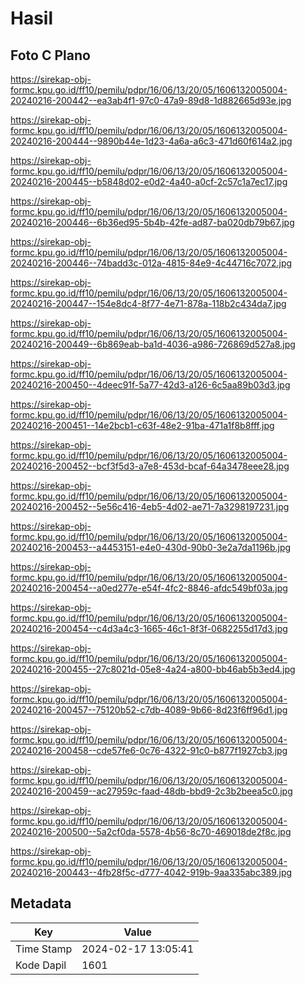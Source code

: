 # Hasil

## Foto C Plano

https://sirekap-obj-formc.kpu.go.id/ff10/pemilu/pdpr/16/06/13/20/05/1606132005004-20240216-200442--ea3ab4f1-97c0-47a9-89d8-1d882665d93e.jpg

https://sirekap-obj-formc.kpu.go.id/ff10/pemilu/pdpr/16/06/13/20/05/1606132005004-20240216-200444--9890b44e-1d23-4a6a-a6c3-471d60f614a2.jpg

https://sirekap-obj-formc.kpu.go.id/ff10/pemilu/pdpr/16/06/13/20/05/1606132005004-20240216-200445--b5848d02-e0d2-4a40-a0cf-2c57c1a7ec17.jpg

https://sirekap-obj-formc.kpu.go.id/ff10/pemilu/pdpr/16/06/13/20/05/1606132005004-20240216-200446--6b36ed95-5b4b-42fe-ad87-ba020db79b67.jpg

https://sirekap-obj-formc.kpu.go.id/ff10/pemilu/pdpr/16/06/13/20/05/1606132005004-20240216-200446--74badd3c-012a-4815-84e9-4c44716c7072.jpg

https://sirekap-obj-formc.kpu.go.id/ff10/pemilu/pdpr/16/06/13/20/05/1606132005004-20240216-200447--154e8dc4-8f77-4e71-878a-118b2c434da7.jpg

https://sirekap-obj-formc.kpu.go.id/ff10/pemilu/pdpr/16/06/13/20/05/1606132005004-20240216-200449--6b869eab-ba1d-4036-a986-726869d527a8.jpg

https://sirekap-obj-formc.kpu.go.id/ff10/pemilu/pdpr/16/06/13/20/05/1606132005004-20240216-200450--4deec91f-5a77-42d3-a126-6c5aa89b03d3.jpg

https://sirekap-obj-formc.kpu.go.id/ff10/pemilu/pdpr/16/06/13/20/05/1606132005004-20240216-200451--14e2bcb1-c63f-48e2-91ba-471a1f8b8fff.jpg

https://sirekap-obj-formc.kpu.go.id/ff10/pemilu/pdpr/16/06/13/20/05/1606132005004-20240216-200452--bcf3f5d3-a7e8-453d-bcaf-64a3478eee28.jpg

https://sirekap-obj-formc.kpu.go.id/ff10/pemilu/pdpr/16/06/13/20/05/1606132005004-20240216-200452--5e56c416-4eb5-4d02-ae71-7a3298197231.jpg

https://sirekap-obj-formc.kpu.go.id/ff10/pemilu/pdpr/16/06/13/20/05/1606132005004-20240216-200453--a4453151-e4e0-430d-90b0-3e2a7da1196b.jpg

https://sirekap-obj-formc.kpu.go.id/ff10/pemilu/pdpr/16/06/13/20/05/1606132005004-20240216-200454--a0ed277e-e54f-4fc2-8846-afdc549bf03a.jpg

https://sirekap-obj-formc.kpu.go.id/ff10/pemilu/pdpr/16/06/13/20/05/1606132005004-20240216-200454--c4d3a4c3-1665-46c1-8f3f-0682255d17d3.jpg

https://sirekap-obj-formc.kpu.go.id/ff10/pemilu/pdpr/16/06/13/20/05/1606132005004-20240216-200455--27c8021d-05e8-4a24-a800-bb46ab5b3ed4.jpg

https://sirekap-obj-formc.kpu.go.id/ff10/pemilu/pdpr/16/06/13/20/05/1606132005004-20240216-200457--75120b52-c7db-4089-9b66-8d23f6ff96d1.jpg

https://sirekap-obj-formc.kpu.go.id/ff10/pemilu/pdpr/16/06/13/20/05/1606132005004-20240216-200458--cde57fe6-0c76-4322-91c0-b877f1927cb3.jpg

https://sirekap-obj-formc.kpu.go.id/ff10/pemilu/pdpr/16/06/13/20/05/1606132005004-20240216-200459--ac27959c-faad-48db-bbd9-2c3b2beea5c0.jpg

https://sirekap-obj-formc.kpu.go.id/ff10/pemilu/pdpr/16/06/13/20/05/1606132005004-20240216-200500--5a2cf0da-5578-4b56-8c70-469018de2f8c.jpg

https://sirekap-obj-formc.kpu.go.id/ff10/pemilu/pdpr/16/06/13/20/05/1606132005004-20240216-200443--4fb28f5c-d777-4042-919b-9aa335abc389.jpg


## Metadata

| Key        | Value               |
| ---------- | ------------------- |
| Time Stamp | 2024-02-17 13:05:41 |
| Kode Dapil | 1601                |



